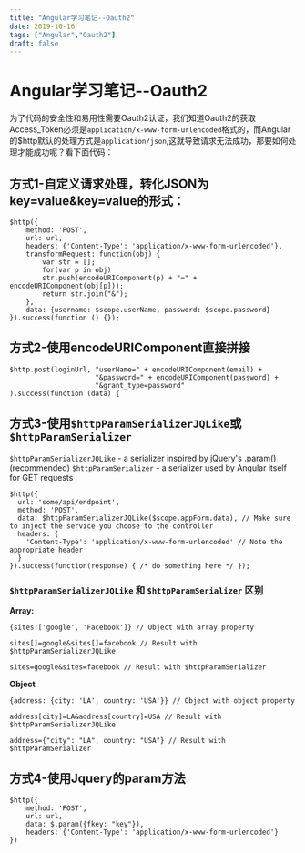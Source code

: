 ```yaml
---
title: "Angular学习笔记--Oauth2"
date: 2019-10-16
tags: ["Angular","Oauth2"]
draft: false
---
```

 # Angular学习笔记--Oauth2

为了代码的安全性和易用性需要Oauth2认证，我们知道Oauth2的获取Access_Token必须是`application/x-www-form-urlencoded`格式的，而Angular的$http默认的处理方式是`application/json`,这就导致请求无法成功，那要如何处理才能成功呢？看下面代码：

## 方式1-自定义请求处理，转化JSON为key=value&key=value的形式：
```
$http({
    method: 'POST',
    url: url,
    headers: {'Content-Type': 'application/x-www-form-urlencoded'},
    transformRequest: function(obj) {
        var str = [];
        for(var p in obj)
        str.push(encodeURIComponent(p) + "=" + encodeURIComponent(obj[p]));
        return str.join("&");
    },
    data: {username: $scope.userName, password: $scope.password}
}).success(function () {});
```

## 方式2-使用encodeURIComponent直接拼接
```
$http.post(loginUrl, "userName=" + encodeURIComponent(email) +
                     "&password=" + encodeURIComponent(password) +
                     "&grant_type=password"
).success(function (data) {
```

## 方式3-使用`$httpParamSerializerJQLike`或`$httpParamSerializer`
`$httpParamSerializerJQLike` - a serializer inspired by jQuery's .param() (recommended)
`$httpParamSerializer` - a serializer used by Angular itself for GET requests
```
$http({
  url: 'some/api/endpoint',
  method: 'POST',
  data: $httpParamSerializerJQLike($scope.appForm.data), // Make sure to inject the service you choose to the controller
  headers: {
    'Content-Type': 'application/x-www-form-urlencoded' // Note the appropriate header
  }
}).success(function(response) { /* do something here */ });
```
### `$httpParamSerializerJQLike` 和 `$httpParamSerializer` 区别
**Array:**
```
{sites:['google', 'Facebook']} // Object with array property

sites[]=google&sites[]=facebook // Result with $httpParamSerializerJQLike

sites=google&sites=facebook // Result with $httpParamSerializer
```

**Object**
```
{address: {city: 'LA', country: 'USA'}} // Object with object property

address[city]=LA&address[country]=USA // Result with $httpParamSerializerJQLike

address={"city": "LA", country: "USA"} // Result with $httpParamSerializer
```

## 方式4-使用Jquery的param方法
```
$http({
    method: 'POST',
    url: url,
    data: $.param({fkey: "key"}),
    headers: {'Content-Type': 'application/x-www-form-urlencoded'}
})
```




